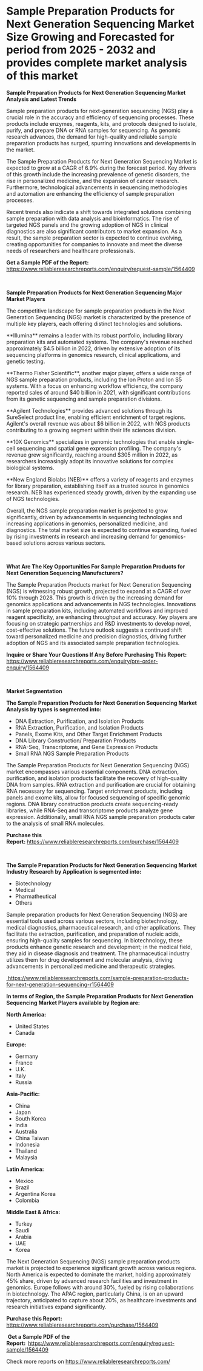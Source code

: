 <p><h1>Sample Preparation Products for Next Generation Sequencing Market Size Growing and Forecasted for period from 2025 - 2032 and provides complete market analysis of this market</h1></p><p><strong>Sample Preparation Products for Next Generation Sequencing Market Analysis and Latest Trends</strong></p>
<p><p>Sample preparation products for next-generation sequencing (NGS) play a crucial role in the accuracy and efficiency of sequencing processes. These products include enzymes, reagents, kits, and protocols designed to isolate, purify, and prepare DNA or RNA samples for sequencing. As genomic research advances, the demand for high-quality and reliable sample preparation products has surged, spurring innovations and developments in the market.</p><p>The Sample Preparation Products for Next Generation Sequencing Market is expected to grow at a CAGR of 6.9% during the forecast period. Key drivers of this growth include the increasing prevalence of genetic disorders, the rise in personalized medicine, and the expansion of cancer research. Furthermore, technological advancements in sequencing methodologies and automation are enhancing the efficiency of sample preparation processes. </p><p>Recent trends also indicate a shift towards integrated solutions combining sample preparation with data analysis and bioinformatics. The rise of targeted NGS panels and the growing adoption of NGS in clinical diagnostics are also significant contributors to market expansion. As a result, the sample preparation sector is expected to continue evolving, creating opportunities for companies to innovate and meet the diverse needs of researchers and healthcare professionals.</p></p>
<p><strong>Get a Sample PDF of the Report:&nbsp;</strong> <a href="https://www.reliableresearchreports.com/enquiry/request-sample/1564409?utm_campaign=2295&utm_medium=2&utm_source=Github&utm_content=ia&utm_term=04032025&utm_id=sample-preparation-products-for-next-generation-sequencing">https://www.reliableresearchreports.com/enquiry/request-sample/1564409</a></p>
<p>&nbsp;</p>
<p><strong>Sample Preparation Products for Next Generation Sequencing Major Market Players</strong></p>
<p><p>The competitive landscape for sample preparation products in the Next Generation Sequencing (NGS) market is characterized by the presence of multiple key players, each offering distinct technologies and solutions.</p><p>**Illumina** remains a leader with its robust portfolio, including library preparation kits and automated systems. The company's revenue reached approximately $4.5 billion in 2022, driven by extensive adoption of its sequencing platforms in genomics research, clinical applications, and genetic testing.</p><p>**Thermo Fisher Scientific**, another major player, offers a wide range of NGS sample preparation products, including the Ion Proton and Ion S5 systems. With a focus on enhancing workflow efficiency, the company reported sales of around $40 billion in 2021, with significant contributions from its genetic sequencing and sample preparation divisions.</p><p>**Agilent Technologies** provides advanced solutions through its SureSelect product line, enabling efficient enrichment of target regions. Agilent's overall revenue was about $6 billion in 2022, with NGS products contributing to a growing segment within their life sciences division.</p><p>**10X Genomics** specializes in genomic technologies that enable single-cell sequencing and spatial gene expression profiling. The company's revenue grew significantly, reaching around $305 million in 2022, as researchers increasingly adopt its innovative solutions for complex biological systems.</p><p>**New England Biolabs (NEB)** offers a variety of reagents and enzymes for library preparation, establishing itself as a trusted source in genomics research. NEB has experienced steady growth, driven by the expanding use of NGS technologies.</p><p>Overall, the NGS sample preparation market is projected to grow significantly, driven by advancements in sequencing technologies and increasing applications in genomics, personalized medicine, and diagnostics. The total market size is expected to continue expanding, fueled by rising investments in research and increasing demand for genomics-based solutions across various sectors.</p></p>
<p>&nbsp;</p>
<p><strong>What Are The Key Opportunities For Sample Preparation Products for Next Generation Sequencing Manufacturers?</strong></p>
<p><p>The Sample Preparation Products market for Next Generation Sequencing (NGS) is witnessing robust growth, projected to expand at a CAGR of over 10% through 2028. This growth is driven by the increasing demand for genomics applications and advancements in NGS technologies. Innovations in sample preparation kits, including automated workflows and improved reagent specificity, are enhancing throughput and accuracy. Key players are focusing on strategic partnerships and R&D investments to develop novel, cost-effective solutions. The future outlook suggests a continued shift toward personalized medicine and precision diagnostics, driving further adoption of NGS and its associated sample preparation technologies.</p></p>
<p><strong>Inquire or Share Your Questions If Any Before Purchasing This Report:</strong> <a href="https://www.reliableresearchreports.com/enquiry/pre-order-enquiry/1564409?utm_campaign=2295&utm_medium=2&utm_source=Github&utm_content=ia&utm_term=04032025&utm_id=sample-preparation-products-for-next-generation-sequencing">https://www.reliableresearchreports.com/enquiry/pre-order-enquiry/1564409</a></p>
<p>&nbsp;</p>
<p><strong>Market Segmentation</strong></p>
<p><strong>The Sample Preparation Products for Next Generation Sequencing Market Analysis by types is segmented into:</strong></p>
<p><ul><li>DNA Extraction, Purification, and Isolation Products</li><li>RNA Extraction, Purification, and Isolation Products</li><li>Panels, Exome Kits, and Other Target Enrichment Products</li><li>DNA Library Construction/ Preparation Products</li><li>RNA-Seq, Transcriptome, and Gene Expression Products</li><li>Small RNA NGS Sample Preparation Products</li></ul></p>
<p><p>The Sample Preparation Products for Next Generation Sequencing (NGS) market encompasses various essential components. DNA extraction, purification, and isolation products facilitate the recovery of high-quality DNA from samples. RNA extraction and purification are crucial for obtaining RNA necessary for sequencing. Target enrichment products, including panels and exome kits, allow for focused sequencing of specific genomic regions. DNA library construction products create sequencing-ready libraries, while RNA-Seq and transcriptome products analyze gene expression. Additionally, small RNA NGS sample preparation products cater to the analysis of small RNA molecules.</p></p>
<p><strong>Purchase this Report:&nbsp;</strong><a href="https://www.reliableresearchreports.com/purchase/1564409?utm_campaign=2295&utm_medium=2&utm_source=Github&utm_content=ia&utm_term=04032025&utm_id=sample-preparation-products-for-next-generation-sequencing">https://www.reliableresearchreports.com/purchase/1564409</a></p>
<p>&nbsp;</p>
<p><strong>The Sample Preparation Products for Next Generation Sequencing Market Industry Research by Application is segmented into:</strong></p>
<p><ul><li>Biotechnology</li><li>Medical</li><li>Pharmatheutical</li><li>Others</li></ul></p>
<p><p>Sample preparation products for Next Generation Sequencing (NGS) are essential tools used across various sectors, including biotechnology, medical diagnostics, pharmaceutical research, and other applications. They facilitate the extraction, purification, and preparation of nucleic acids, ensuring high-quality samples for sequencing. In biotechnology, these products enhance genetic research and development; in the medical field, they aid in disease diagnosis and treatment. The pharmaceutical industry utilizes them for drug development and molecular analysis, driving advancements in personalized medicine and therapeutic strategies.</p></p>
<p><a href="https://www.reliableresearchreports.com/sample-preparation-products-for-next-generation-sequencing-r1564409?utm_campaign=2295&utm_medium=2&utm_source=Github&utm_content=ia&utm_term=04032025&utm_id=sample-preparation-products-for-next-generation-sequencing">&nbsp;https://www.reliableresearchreports.com/sample-preparation-products-for-next-generation-sequencing-r1564409</a></p>
<p><strong>In terms of Region, the Sample Preparation Products for Next Generation Sequencing Market Players available by Region are:</strong></p>
<p>
    <p> <strong> North America: </strong>
        <ul>
            <li>United States</li>
            <li>Canada</li>
        </ul>
        </p> 
    <p> <strong> Europe: </strong>
        <ul>
            <li>Germany</li>
            <li>France</li>
            <li>U.K.</li>
            <li>Italy</li>
            <li>Russia</li>
        </ul>
        </p> 
    <p> <strong> Asia-Pacific: </strong>
        <ul>
            <li>China</li>
            <li>Japan</li>
            <li>South Korea</li>
            <li>India</li>
            <li>Australia</li>
            <li>China Taiwan</li>
            <li>Indonesia</li>
            <li>Thailand</li>
            <li>Malaysia</li>
        </ul>
        </p> 
    <p> <strong> Latin America: </strong>
        <ul>
            <li>Mexico</li>
            <li>Brazil</li>
            <li>Argentina Korea</li>
            <li>Colombia</li>
        </ul>
        </p> 
    <p> <strong> Middle East & Africa: </strong>
        <ul>
            <li>Turkey</li>
            <li>Saudi</li>
            <li>Arabia</li>
            <li>UAE</li>
            <li>Korea</li>
        </ul>
    </p>
    </p>
<p><p>The Next Generation Sequencing (NGS) sample preparation products market is projected to experience significant growth across various regions. North America is expected to dominate the market, holding approximately 45% share, driven by advanced research facilities and investment in genomics. Europe follows with around 30%, fueled by rising collaborations in biotechnology. The APAC region, particularly China, is on an upward trajectory, anticipated to capture about 20%, as healthcare investments and research initiatives expand significantly.</p></p>
<p><strong>Purchase this Report: </strong><a href="https://www.reliableresearchreports.com/purchase/1564409?utm_campaign=2295&utm_medium=2&utm_source=Github&utm_content=ia&utm_term=04032025&utm_id=sample-preparation-products-for-next-generation-sequencing">https://www.reliableresearchreports.com/purchase/1564409</a></p>
<p>&nbsp;<strong>Get a Sample PDF of the Report:&nbsp;&nbsp;</strong><a href="https://www.reliableresearchreports.com/enquiry/request-sample/1564409?utm_campaign=2295&utm_medium=2&utm_source=Github&utm_content=ia&utm_term=04032025&utm_id=sample-preparation-products-for-next-generation-sequencing">https://www.reliableresearchreports.com/enquiry/request-sample/1564409</a></p>
<p><strong></strong></p>
<p>Check more reports on <a href="https://www.reliableresearchreports.com/?utm_campaign=2295&utm_medium=2&utm_source=Github&utm_content=ia&utm_term=04032025&utm_id=sample-preparation-products-for-next-generation-sequencing">https://www.reliableresearchreports.com/</a></p>
